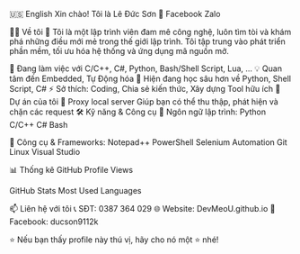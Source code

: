 🇺🇸 English
Xin chào! Tôi là Lê Đức Sơn 👋
Facebook Zalo

👨‍💻 Về tôi
🚀 Tôi là một lập trình viên đam mê công nghệ, luôn tìm tòi và khám phá những điều mới mẻ trong thế giới lập trình. Tôi tập trung vào phát triển phần mềm, tối ưu hóa hệ thống và ứng dụng mã nguồn mở.

🔭 Đang làm việc với C/C++, C#, Python, Bash/Shell Script, Lua, ...
💡 Quan tâm đến Embedded, Tự Động hóa
🌱 Hiện đang học sâu hơn về Python, Shell Script, C#
⚡ Sở thích: Coding, Chia sẻ kiến thức, Xây dựng Tool hữu ích
💼 Dự án của tôi
🔹 Proxy local server
  Giúp bạn có thể thu thập, phát hiện và chặn các request
🛠 Kỹ năng & Công cụ
🔹 Ngôn ngữ lập trình:
Python C/C++ C# Bash

🔹 Công cụ & Frameworks:
Notepad++ PowerShell Selenium Automation Git Linux Visual Studio

📊 Thống kê GitHub
Profile Views

GitHub Stats Most Used Languages

📫 Liên hệ với tôi
📞 SĐT: 0387 364 029
🌐 Website: DevMeoU.github.io
📌 Facebook: ducson9112k

⭐ Nếu bạn thấy profile này thú vị, hãy cho nó một ⭐ nhé!

